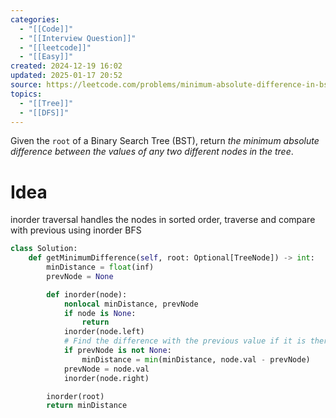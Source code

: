 ```yaml
---
categories:
  - "[[Code]]"
  - "[[Interview Question]]"
  - "[[leetcode]]"
  - "[[Easy]]"
created: 2024-12-19 16:02
updated: 2025-01-17 20:52
source: https://leetcode.com/problems/minimum-absolute-difference-in-bst
topics:
  - "[[Tree]]"
  - "[[DFS]]"
---
```

Given the `root` of a Binary Search Tree (BST), return _the minimum absolute difference between the values of any two different nodes in the tree_.
# Idea
inorder traversal handles the nodes in sorted order, traverse and compare with previous using inorder BFS
```python
class Solution:
    def getMinimumDifference(self, root: Optional[TreeNode]) -> int:
        minDistance = float(inf)
        prevNode = None

        def inorder(node):
            nonlocal minDistance, prevNode
            if node is None:
                return
            inorder(node.left)
            # Find the difference with the previous value if it is there.
            if prevNode is not None:
                minDistance = min(minDistance, node.val - prevNode)
            prevNode = node.val
            inorder(node.right)

        inorder(root)
        return minDistance
``` 